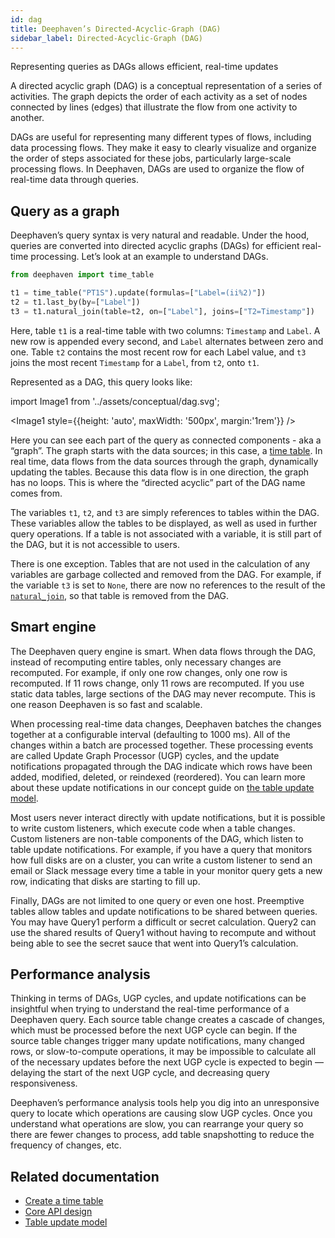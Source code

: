```yaml
---
id: dag
title: Deephaven’s Directed-Acyclic-Graph (DAG)
sidebar_label: Directed-Acyclic-Graph (DAG)
---
```


<div className="comment-title">

Representing queries as DAGs allows efficient, real-time updates

</div>

A directed acyclic graph (DAG) is a conceptual representation of a series of activities. The graph depicts the order of each activity as a set of nodes connected by lines (edges) that illustrate the flow from one activity to another.

DAGs are useful for representing many different types of flows, including data processing flows. They make it easy to clearly visualize and organize the order of steps associated for these jobs, particularly large-scale processing flows. In Deephaven, DAGs are used to organize the flow of real-time data through queries.

## Query as a graph

Deephaven’s query syntax is very natural and readable. Under the hood, queries are converted into directed acyclic graphs (DAGs) for efficient real-time processing. Let’s look at an example to understand DAGs.

```python order=t1,t2,t3
from deephaven import time_table

t1 = time_table("PT1S").update(formulas=["Label=(ii%2)"])
t2 = t1.last_by(by=["Label"])
t3 = t1.natural_join(table=t2, on=["Label"], joins=["T2=Timestamp"])
```

Here, table `t1` is a real-time table with two columns: `Timestamp` and `Label`. A new row is appended every second, and `Label` alternates between zero and one. Table `t2` contains the most recent row for each Label value, and `t3` joins the most recent `Timestamp` for a `Label`, from `t2`, onto `t1`.

Represented as a DAG, this query looks like:

import Image1 from '../assets/conceptual/dag.svg';

<Image1 style={{height: 'auto', maxWidth: '500px', margin:'1rem'}} />

Here you can see each part of the query as connected components - aka a “graph”. The graph starts with the data sources; in this case, a [time table](../reference/table-operations/create/timeTable.md). In real time, data flows from the data sources through the graph, dynamically updating the tables. Because this data flow is in one direction, the graph has no loops. This is where the “directed acyclic” part of the DAG name comes from.

The variables `t1`, `t2`, and `t3` are simply references to tables within the DAG. These variables allow the tables to be displayed, as well as used in further query operations. If a table is not associated with a variable, it is still part of the DAG, but it is not accessible to users.

There is one exception. Tables that are not used in the calculation of any variables are garbage collected and removed from the DAG. For example, if the variable `t3` is set to `None`, there are now no references to the result of the [`natural_join`](../reference/table-operations/join/natural-join.md), so that table is removed from the DAG.

## Smart engine

The Deephaven query engine is smart. When data flows through the DAG, instead of recomputing entire tables, only necessary changes are recomputed. For example, if only one row changes, only one row is recomputed. If 11 rows change, only 11 rows are recomputed. If you use static data tables, large sections of the DAG may never recompute. This is one reason Deephaven is so fast and scalable.

When processing real-time data changes, Deephaven batches the changes together at a configurable interval (defaulting to 1000 ms). All of the changes within a batch are processed together. These processing events are called Update Graph Processor (UGP) cycles, and the update notifications propagated through the DAG indicate which rows have been added, modified, deleted, or reindexed (reordered). You can learn more about these update notifications in our concept guide on [the table update model](./table-update-model.md).

Most users never interact directly with update notifications, but it is possible to write custom listeners, which execute code when a table changes. Custom listeners are non-table components of the DAG, which listen to table update notifications. For example, if you have a query that monitors how full disks are on a cluster, you can write a custom listener to send an email or Slack message every time a table in your monitor query gets a new row, indicating that disks are starting to fill up.

Finally, DAGs are not limited to one query or even one host. Preemptive tables allow tables and update notifications to be shared between queries. You may have Query1 perform a difficult or secret calculation. Query2 can use the shared results of Query1 without having to recompute and without being able to see the secret sauce that went into Query1’s calculation.

## Performance analysis

Thinking in terms of DAGs, UGP cycles, and update notifications can be insightful when trying to understand the real-time performance of a Deephaven query. Each source table change creates a cascade of changes, which must be processed before the next UGP cycle can begin. If the source table changes trigger many update notifications, many changed rows, or slow-to-compute operations, it may be impossible to calculate all of the necessary updates before the next UGP cycle is expected to begin — delaying the start of the next UGP cycle, and decreasing query responsiveness.

Deephaven’s performance analysis tools help you dig into an unresponsive query to locate which operations are causing slow UGP cycles. Once you understand what operations are slow, you can rearrange your query so there are fewer changes to process, add table snapshotting to reduce the frequency of changes, etc.

## Related documentation

- [Create a time table](../how-to-guides/time-table.md)
- [Core API design](./deephaven-core-api.md)
- [Table update model](./table-update-model.md)
